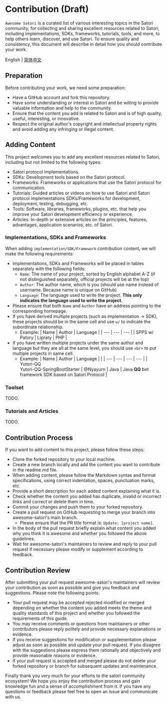 # Contribution (Draft)

`Awesome Satori` is a curated list of various interesting topics in the Satori community, for collecting and sharing excellent resources related to Satori, including implementations, SDKs, frameworks, tutorials, tools, and more, to help others learn, discover, and use Satori.
To ensure quality and consistency, this document will describe in detail how you should contribute your work.

English | [简体中文](./CONTRIBUTION-zh.md)

## Preparation

Before contributing your work, we need some preparation:

- Have a GitHub account and fork this repository.
- Have some understanding or interest in Satori and be willing to provide valuable information and help to the community.
- Ensure that the content you add is related to Satori and is of high quality, useful, interesting, or innovative.
- Respect the original author's copyright and intellectual property rights and avoid adding any infringing or illegal content.

## Adding Content

This project welcomes you to add any excellent resources related to Satori, including but not limited to the following types:

- Satori protocol implementations.
- SDKs: Development tools based on the Satori protocol.
- Frameworks: Frameworks or applications that use the Satori protocol for communication.
- Tutorials: Guided articles or videos on how to use Satori and Satori protocol implementations SDKs/Frameworks for development, deployment, testing, debugging, etc.
- Tools: Software, libraries, frameworks, plugins, etc. that help you improve your Satori development efficiency or experience.
- Articles: In-depth or extensive articles on the principles, features, advantages, application scenarios, etc. of Satori.

### Implementations, SDKs and Frameworks

When adding `implementation/SDK/Framework` contribution content, we will make the following requirements:

- Implementations, SDKs and Frameworks will be placed in tables separately with the following fields:
   - `Name`: The name of your project, sorted by English alphabet A-Z (if not distinguished separately, official projects will be at the top)
   - `Author`: The author name, which is you (should use name instead of username. Because name is unique on GitHub)
   - `Language`: The language used to write the project. **This only indicates the language used to write the project**.
- Please ensure that both `Name` and `Author` have an address pointing to the corresponding homepage.
- If you have derived multiple projects (such as implementation -> SDK), these projects should be in the same cell and use `w/` to indicate the subordinate relationship.
   - Example:
      | Name | Author | Language |
      | ---  | ---    | ---      |
      | SPPS w/ Patory | Lipraty | PHP |
- If you have written multiple projects under the same author and language but they are all at the same level, you should use `<br>` to put multiple projects in same cell.
   - Example:
      | Name | Author | Language |     |
      | ---  | ---    | ---      | --- |
      | Yutori-QQ <br>Yutori-QQ-SpringBootStarter | @Nyayurn | Java | Java **QQ** bot framework SDK based on Satori Protocol |

### Toolset

TODO.

### Tutorials and Articles

TODO.

## Contribution Process

If you want to add content to this project, please follow these steps:

- Clone the forked repository to your local machine.
- Create a new branch locally and add the content you want to contribute in the readme.md file.
- When adding content, please follow the Markdown syntax and format specifications, using correct indentation, spaces, punctuation marks, etc.
- Provide a short description for each added content explaining what it is.
- Check whether the content you added has duplicate, invalid or incorrect links and correct or delete them in time.
- Commit your changes and push them to your forked repository.
- Create a pull request on GitHub requesting to merge your branch into awesome-satori's main branch.
   - Please ensure that the PR title format is: `Update: [project name]`.
- In the body of the pull request briefly explain what content you added why you think it is awesome and whether you followed the above guidelines.
- Wait for awesome-satori's maintainers to review and reply to your pull request if necessary please modify or supplement according to feedback.

## Contribution Review

After submitting your pull request awesome-satori's maintainers will review your contribution as soon as possible and give you feedback and suggestions. Please note the following points:

- Your pull request may be accepted rejected modified or merged depending on whether the content you added meets the theme and quality standards of this project and whether you followed the requirements of this guide.
- You may receive comments or questions from maintainers or other contributors please reply politely and provide necessary explanations or evidence.
- If you receive suggestions for modification or supplementation please adjust as soon as possible and update your pull request. If you disagree with the suggestions please express them rationally and objectively and provide reasonable reasons or evidence.
- If your pull request is accepted and merged please do not delete your forked repository or branch for subsequent updates and maintenance.

Finally thank you very much for your efforts to the satori community ecosystem! We hope you enjoy the contribution process and gain knowledge fun and a sense of accomplishment from it. If you have any questions or feedback please feel free to open an issue and communicate with us.
